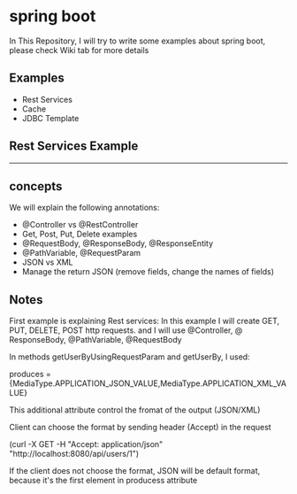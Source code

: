 # spring boot
In This Repository, I will try to write some examples about spring boot, please check Wiki tab for more details

## Examples
- Rest Services
- Cache
- JDBC Template

## Rest Services Example
-----------------------------------------------------------------
## concepts
We will explain the following annotations:
- @Controller vs @RestController
- Get, Post, Put, Delete examples
- @RequestBody, @ResponseBody, @ResponseEntity
- @PathVariable, @RequestParam
- JSON vs XML
- Manage the return JSON (remove fields, change the names of fields)

## Notes

First example is explaining Rest services: In this example I will create GET, PUT, DELETE, POST http requests.
and I will use @Controller, @ ResponseBody, @PathVariable, @RequestBody

In methods getUserByUsingRequestParam and getUserBy, I used:

produces = {MediaType.APPLICATION_JSON_VALUE,MediaType.APPLICATION_XML_VALUE}

This additional attribute control the fromat of the output (JSON/XML)

Client can choose the format by sending header (Accept) in the request

(curl -X GET -H "Accept: application/json"  "http://localhost:8080/api/users/1")

If the client does not choose the format, JSON will be default format, because it's the first element in producess attribute
